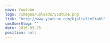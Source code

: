 ```yaml
---
navn: Youtube
logo: /images/uploads/youtube.png
link: "http://www.youtube.com/HjaltelinStahl"
cmsUserSlug: ""
date: 2016-03-25 
position: null
---
```


